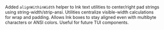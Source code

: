 Added `alignWithinWidth` helper to Ink text utilities to center/right pad strings using string-width/strip-ansi. Utilities centralize visible-width calculations for wrap and padding. Allows Ink boxes to stay aligned even with multibyte characters or ANSI colors. Useful for future TUI components.
